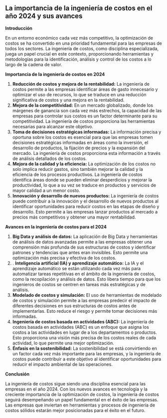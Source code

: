 ## La importancia de la ingeniería de costos en el año 2024 y sus avances

**Introducción**

En un entorno económico cada vez más competitivo, la optimización de costos se ha convertido en una prioridad fundamental para las empresas de todos los sectores. La ingeniería de costos, como disciplina especializada, juega un papel crucial en este contexto, proporcionando herramientas y metodologías para la identificación, análisis y control de los costos a lo largo de la cadena de valor.

**Importancia de la ingeniería de costos en 2024**

1. **Reducción de costos y mejora de la rentabilidad:** La ingeniería de costos permite a las empresas identificar áreas de gasto innecesario y optimizar el uso de recursos, lo que se traduce en una reducción significativa de costos y una mejora en la rentabilidad.
2. **Mejora de la competitividad:** En un mercado globalizado, donde los márgenes de ganancia son cada vez más estrechos, la capacidad de las empresas para controlar sus costos es un factor determinante para su competitividad. La ingeniería de costos proporciona las herramientas necesarias para alcanzar este objetivo.
3. **Toma de decisiones estratégicas informadas:** La información precisa y oportuna sobre los costos es esencial para que las empresas tomen decisiones estratégicas informadas en áreas como la inversión, el desarrollo de productos, la fijación de precios y la expansión del mercado. La ingeniería de costos proporciona esta información a través de análisis detallados de los costos.
4. **Mejora de la calidad y la eficiencia:** La optimización de los costos no solo implica reducir gastos, sino también mejorar la calidad y la eficiencia de los procesos productivos. La ingeniería de costos identifica áreas donde se pueden eliminar desperdicios y mejorar la productividad, lo que a su vez se traduce en productos y servicios de mayor calidad a un menor costo.
5. **Innovación y desarrollo de nuevos productos:** La ingeniería de costos puede contribuir a la innovación y el desarrollo de nuevos productos al identificar oportunidades para reducir costos en las etapas de diseño y desarrollo. Esto permite a las empresas lanzar productos al mercado a precios más competitivos y obtener una mayor rentabilidad.

**Avances en la ingeniería de costos para el 2024**

1.  **Big Data y análisis de datos:** La aplicación de Big Data y herramientas de análisis de datos avanzadas permite a las empresas obtener una comprensión más profunda de sus estructuras de costos y identificar patrones y tendencias que antes eran invisibles. Esto permite una optimización más precisa y efectiva de los costos.
2. . **Inteligencia artificial (IA) y aprendizaje automático:** La IA y el aprendizaje automático se están utilizando cada vez más para automatizar tareas repetitivas en el ámbito de la ingeniería de costos, como la recopilación y análisis de datos. Esto libera tiempo para que los ingenieros de costos se centren en tareas más estratégicas y de análisis.
3. **Modelado de costos y simulación:** El uso de herramientas de modelado de costos y simulación permite a las empresas predecir el impacto de diferentes decisiones en sus estructuras de costos antes de implementarlas. Esto reduce el riesgo y permite tomar decisiones más informadas.
4. **Ingeniería de costos basada en actividades (ABC):** La ingeniería de costos basada en actividades (ABC) es un enfoque que asigna los costos a las actividades en lugar de a los departamentos o productos. Esto proporciona una visión más precisa de los costos reales de cada actividad, lo que permite una mejor optimización.
5. **Énfasis en la sostenibilidad:** La sostenibilidad se está convirtiendo en un factor cada vez más importante para las empresas, y la ingeniería de costos puede contribuir a este objetivo al identificar oportunidades para reducir el impacto ambiental de las operaciones.

**Conclusión**

La ingeniería de costos sigue siendo una disciplina esencial para las empresas en el año 2024. Con los nuevos avances en tecnología y la creciente importancia de la optimización de costos, la ingeniería de costos seguirá desempeñando un papel fundamental en el éxito de las empresas. Las empresas que inviertan en herramientas y procesos de ingeniería de costos sólidos estarán mejor posicionadas para el éxito en el futuro.